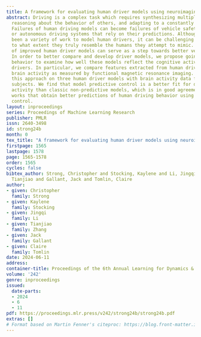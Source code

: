 ```yaml
---
title: A framework for evaluating human driver models using neuroimaging
abstract: Driving is a complex task which requires synthesizing multiple senses, safely
  reasoning about the behavior of others, and adapting to a constantly changing environment.
  Failures of human driving models can become failures of vehicle safety features
  or autonomous driving systems that rely on their predictions. Although there has
  been a variety of work to model human drivers, it can be challenging to determine
  to what extent they truly resemble the humans they attempt to mimic. The development
  of improved human driver models can serve as a step towards better vehicle safety.
  In order to better compare and develop driver models, we propose going beyond driving
  behavior to examine how well these models reflect the cognitive activity of human
  drivers. In particular, we compare features extracted from human driver models with
  brain activity as measured by functional magnetic resonance imaging. We demonstrate
  this approach on three human driver models with brain activity data from two human
  subjects. We find that model predictive control is a better fit for driver brain
  activity than classic non-predictive models, which is in good agreement with previous
  works that obtain better predictions of human driving behavior using model predictive
  control.
layout: inproceedings
series: Proceedings of Machine Learning Research
publisher: PMLR
issn: 2640-3498
id: strong24b
month: 0
tex_title: "A framework for evaluating human driver models using neuroimaging"
firstpage: 1565
lastpage: 1578
page: 1565-1578
order: 1565
cycles: false
bibtex_author: Strong, Christopher and Stocking, Kaylene and Li, Jingqi and Zhang,
  Tianjiao and Gallant, Jack and Tomlin, Claire
author:
- given: Christopher
  family: Strong
- given: Kaylene
  family: Stocking
- given: Jingqi
  family: Li
- given: Tianjiao
  family: Zhang
- given: Jack
  family: Gallant
- given: Claire
  family: Tomlin
date: 2024-06-11
address:
container-title: Proceedings of the 6th Annual Learning for Dynamics & Control Conference
volume: '242'
genre: inproceedings
issued:
  date-parts:
  - 2024
  - 6
  - 11
pdf: https://proceedings.mlr.press/v242/strong24b/strong24b.pdf
extras: []
# Format based on Martin Fenner's citeproc: https://blog.front-matter.io/posts/citeproc-yaml-for-bibliographies/
---
```

